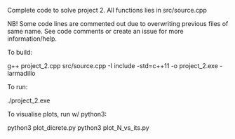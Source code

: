 Complete code to solve project 2.
All functions lies in src/source.cpp

NB!
Some code lines are commented out due to overwriting previous files of same
name. See code comments or create an issue for more information/help.

To build:

g++ project_2.cpp src/source.cpp -I include -std=c++11 -o project_2.exe -larmadillo

To run:

./project_2.exe

To visualise plots, run w/ python3:

python3 plot_dicrete.py
python3 plot_N_vs_its.py
